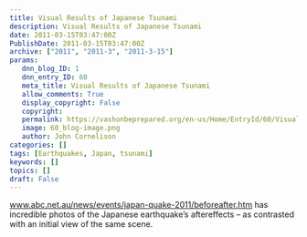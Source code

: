 ```yaml
---
title: Visual Results of Japanese Tsunami
description: Visual Results of Japanese Tsunami
date: 2011-03-15T03:47:00Z
PublishDate: 2011-03-15T03:47:00Z
archive: ["2011", "2011-3", "2011-3-15"]
params:
   dnn_blog_ID: 1
   dnn_entry_ID: 60
   meta_title: Visual Results of Japanese Tsunami
   allow_comments: True
   display_copyright: False
   copyright: 
   permalink: https://vashonbeprepared.org/en-us/Home/EntryId/60/Visual-Results-of-Japanese-Tsunami
   image: 60_blog-image.png
   author: John Cornelison
categories: []
tags: [Earthquakes, Japan, tsunami]
keywords: []
topics: []
draft: False
---
```


<p><a title="http://www.abc.net.au/news/events/japan-quake-2011/beforeafter.htm" href="http://www.abc.net.au/news/events/japan-quake-2011/beforeafter.htm">www.abc.net.au/news/events/japan-quake-2011/beforeafter.htm</a> has incredible photos of the Japanese earthquake’s aftereffects – as contrasted with an initial view of the same scene.</p>
